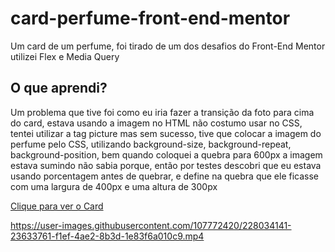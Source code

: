 # card-perfume-front-end-mentor

<p>Um card de um perfume, foi tirado de um dos desafios do Front-End Mentor utilizei Flex e Media Query</p>

<h2>O que aprendi?</h2>
<p>Um problema que tive foi como eu iria fazer a transição da foto para cima do card, estava usando a imagem no HTML
não costumo usar no CSS, tentei utilizar a tag picture mas sem sucesso, tive que colocar a imagem do perfume pelo CSS, utilizando background-size, background-repeat, background-position, bem quando coloquei a quebra para 600px a imagem estava sumindo não sabia porque, então por testes descobri que eu estava usando porcentagem antes de quebrar, e define na quebra que ele ficasse com uma largura de 400px e uma altura de 300px</p>

<p>
  <a href="https://xmurilo.github.io/card-perfume-front-end-mentor/">Clique para ver o Card</a>
</p>




https://user-images.githubusercontent.com/107772420/228034141-23633761-f1ef-4ae2-8b3d-1e83f6a010c9.mp4

